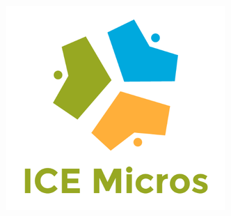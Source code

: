 ![ice micros logo](https://github.com/OElabed/ice-microservices/blob/master/docs/img/ice-logo.png)
---